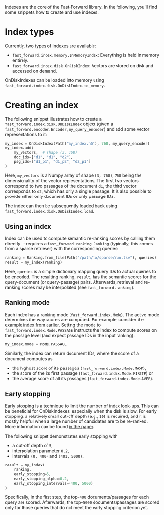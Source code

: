 Indexes are the core of the Fast-Forward library. In the following, you'll find some snippets how to create and use indexes.

# Index types

Currently, two types of indexes are available:

- `fast_forward.index.memory.InMemoryIndex`: Everything is held in memory entirely.
- `fast_forward.index.disk.OnDiskIndex`: Vectors are stored on disk and accessed on demand.

OnDiskIndexes can be loaded into memory using `fast_forward.index.disk.OnDiskIndex.to_memory`.

# Creating an index

The following snippet illustrates how to create a `fast_forward.index.disk.OnDiskIndex` object (given a `fast_forward.encoder.Encoder`, `my_query_encoder`) and add some vector representations to it:

```python
my_index = OnDiskIndex(Path("my_index.h5"), 768, my_query_encoder)
my_index.add(
    my_vectors,  # shape (3, 768)
    doc_ids=["d1", "d1", "d2"],
    psg_ids=["d1_p1", "d1_p2", "d2_p1"]
)
```

Here, `my_vectors` is a Numpy array of shape `(3, 768)`, `768` being the dimensionality of the vector representations. The first two vectors correspond to two passages of the document `d1`, the third vector corresponds to `d2`, which has only a single passage. It is also possible to provide either only document IDs or only passage IDs.

The index can then be subsequently loaded back using `fast_forward.index.disk.OnDiskIndex.load`.

## Using an index

Index can be used to compute semantic re-ranking scores by calling them directly. It requires a `fast_forward.ranking.Ranking` (typically, this comes from a sparse retriever) with the corresponding queries:

```python
ranking = Ranking.from_file(Path("/path/to/sparse/run.tsv"), queries)
result = my_index(ranking)
```

Here, `queries` is a simple dictionary mapping query IDs to actual queries to be encoded. The resulting ranking, `result`, has the semantic scores for the query-document (or query-passage) pairs. Afterwards, retrieval and re-ranking scores may be interpolated (see `fast_forward.ranking`).

## Ranking mode

Each index has a ranking mode (`fast_forward.index.Mode`). The active mode determines the way scores are computed. For example, consider the [example index from earlier](#creating-an-index). Setting the mode to `fast_forward.index.Mode.PASSAGE` instructs the index to compute scores on the passage level (and expect passage IDs in the input ranking):

```python
my_index.mode = Mode.PASSAGE
```

Similarly, the index can return document IDs, where the score of a document computes as

- the highest score of its passages (`fast_forward.index.Mode.MAXP`),
- the score of the its first passage (`fast_forward.index.Mode.FIRSTP`) or
- the average score of all its passages (`fast_forward.index.Mode.AVEP`).

## Early stopping

Early stopping is a technique to limit the number of index look-ups. This can be beneficial for OnDiskIndexes, especially when the disk is slow. For early stopping, a relatively small cut-off depth (e.g., `10`) is required, and it is mostly helpful when a large number of candidates are to be re-ranked. More information can be found [in the paper](https://dl.acm.org/doi/abs/10.1145/3485447.3511955).

The following snippet demonstrates early stopping with

- a cut-off depth of `5`,
- interpolation parameter `0.2`,
- intervals `(0, 400)` and `(401, 5000)`.

```python
result = my_index(
    ranking,
    early_stopping=5,
    early_stopping_alpha=0.2,
    early_stopping_intervals=(400, 5000),
)
```

Specifically, in the first step, the top-`400` documents/passages for each query are scored. Afterwards, the top-`5000` documents/passages are scored only for those queries that do not meet the early stopping criterion yet.
